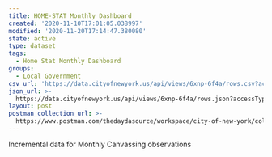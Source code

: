 ```yaml
---
title: HOME-STAT Monthly Dashboard
created: '2020-11-10T17:01:05.038997'
modified: '2020-11-20T17:14:47.380080'
state: active
type: dataset
tags:
  - Home Stat Monthly Dashboard
groups:
  - Local Government
csv_url: 'https://data.cityofnewyork.us/api/views/6xnp-6f4a/rows.csv?accessType=DOWNLOAD'
json_url: >-
  https://data.cityofnewyork.us/api/views/6xnp-6f4a/rows.json?accessType=DOWNLOAD
layout: post
postman_collection_url: >-
  https://www.postman.com/thedaydasource/workspace/city-of-new-york/collection/15909983-627cb0bb-9b68-47b3-a919-0ccd75df2dc3
---
```

Incremental data for Monthly Canvassing observations

